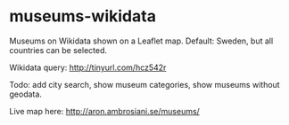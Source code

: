 # museums-wikidata
Museums on Wikidata shown on a Leaflet map. Default: Sweden, but all countries can be selected.

Wikidata query: http://tinyurl.com/hcz542r

Todo: add city search, show museum categories, show museums without geodata.

Live map here: http://aron.ambrosiani.se/museums/
